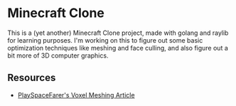 # Minecraft Clone

This is a (yet another) Minecraft Clone project, made with golang and raylib for learning purposes. I'm working on this to figure out some basic optimization techniques like meshing and face culling, and also figure out a bit more of 3D computer graphics.

## Resources

- [PlaySpaceFarer's Voxel Meshing Article](https://playspacefarer.com/voxel-meshing/)
